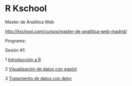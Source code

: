 # R Kschool

Master de Analítica Web

http://kschool.com/cursos/master-de-analitica-web-madrid/

Programa:

Sesión #1:

1 [Introducción a R](04-Intro-To-R)

2 [Visualización de datos con ggplot](03-Data-Viz)

3 [Tratamiento de datos con dplyr](05-Data-Wrangling)

